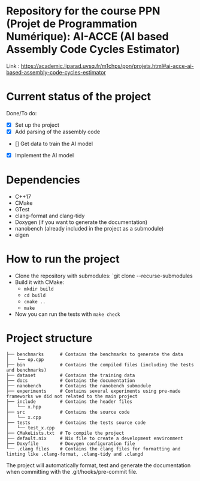 # Repository for the course PPN (Projet de Programmation Numérique): AI-ACCE (AI based Assembly Code Cycles Estimator)
Link : https://academic.liparad.uvsq.fr/m1chps/ppn/projets.html#ai-acce-ai-based-assembly-code-cycles-estimator

# Current status of the project
Done/To do:
- [x] Set up the project
- [x] Add parsing of the assembly code
- [] Get data to train the AI model
- [x] Implement the AI model

# Dependencies
- C++17
- CMake
- GTest
- clang-format and clang-tidy
- Doxygen (if you want to generate the documentation)
- nanobench (already included in the project as a submodule)
- eigen

# How to run the project
- Clone the repository with submodules: `git clone --recurse-submodules
- Build it with CMake:
    - `mkdir build`
    - `cd build`
    - `cmake ..`
    - `make`
- Now you can run the tests with `make check`


# Project structure
```
├── benchmarks      # Contains the benchmarks to generate the data
│   └── op.cpp
├── bin             # Contains the compiled files (including the tests and benchmarks)
├── dataset         # Contains the training data
├── docs            # Contains the documentation
├── nanobench       # Contains the nanobench submodule
├── experiments     # Contains several experiments using pre-made frameworks we did not related to the main project
├── include         # Contains the header files
│   └── x.hpp
├── src             # Contains the source code
│   └── x.cpp
├── tests           # Contains the tests source code
│   └── test_x.cpp
├── CMakeLists.txt  # To compile the project
├── default.nix     # Nix file to create a development environment
├── Doxyfile        # Doxygen configuration file
└── .clang files    # Contains the clang files for formatting and linting like .clang-format, .clang-tidy and .clangd
```
The project will automatically format, test and generate the documentation when committing with the .git/hooks/pre-commit file.